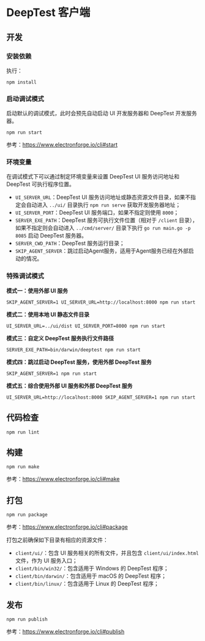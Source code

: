 # DeepTest 客户端

## 开发

### 安装依赖

执行：

```
npm install
```

### 启动调试模式

启动默认的调试模式，此时会预先自动启动 UI 开发服务器和 DeepTest 开发服务器。

```
npm run start
```

参考：https://www.electronforge.io/cli#start

### 环境变量

在调试模式下可以通过制定环境变量来设置 DeepTest UI 服务访问地址和 DeepTest 可执行程序位置。

* `UI_SERVER_URL`：DeepTest UI 服务访问地址或静态资源文件目录，如果不指定会自动进入 `../ui/` 目录执行 `npm run serve` 获取开发服务器地址；
* `UI_SERVER_PORT`：DeepTest UI 服务端口，如果不指定则使用 `8000`；
* `SERVER_EXE_PATH`：DeepTest 服务可执行文件位置（相对于 `/client` 目录），如果不指定则会自动进入 `../cmd/server/` 目录下执行 `go run main.go -p 8085` 启动 DeepTest 服务器。
* `SERVER_CWD_PATH`：DeepTest 服务运行目录；
* `SKIP_AGENT_SERVER`：跳过启动Agent服务，适用于Agent服务已经在外部启动的情况。

### 特殊调试模式

**模式一：使用外部 UI 服务**

```
SKIP_AGENT_SERVER=1 UI_SERVER_URL=http://localhost:8000 npm run start
```

**模式二：使用本地 UI 静态文件目录**

```
UI_SERVER_URL=../ui/dist UI_SERVER_PORT=8000 npm run start
```

**模式三：自定义 DeepTest 服务执行文件路径**

```
SERVER_EXE_PATH=bin/darwin/deeptest npm run start
```

**模式四：跳过启动 DeepTest 服务，使用外部 DeepTest 服务**

```
SKIP_AGENT_SERVER=1 npm run start
```

**模式五：综合使用外部 UI 服务和外部 DeepTest 服务**

```
UI_SERVER_URL=http://localhost:8000 SKIP_AGENT_SERVER=1 npm run start
```

## 代码检查

```
npm run lint
```

## 构建

```
npm run make
```

参考：https://www.electronforge.io/cli#make

## 打包

```
npm run package
```

参考：https://www.electronforge.io/cli#package

打包之前确保如下目录有相应的资源文件：

* `client/ui/`：包含 UI 服务相关的所有文件，并且包含 `client/ui/index.html` 文件，作为 UI 服务入口；
* `client/bin/win32/`：包含适用于 Windows 的 DeepTest 程序；
* `client/bin/darwin/`：包含适用于 macOS 的 DeepTest 程序；
* `client/bin/linux/`：包含适用于 Linux 的 DeepTest 程序；

## 发布

```
npm run publish
```

参考：https://www.electronforge.io/cli#publish

